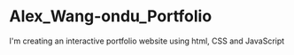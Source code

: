 # Alex_Wang-ondu_Portfolio
I'm creating an interactive portfolio website using html, CSS and JavaScript 
